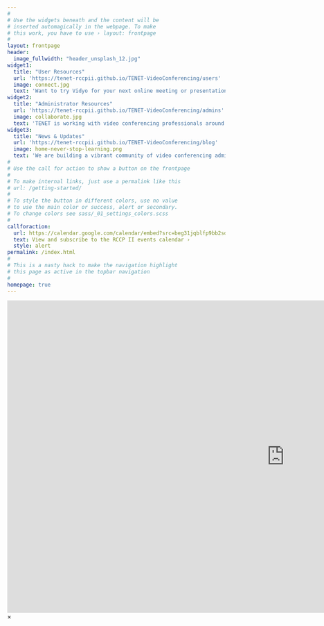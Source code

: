 ```yaml
---
#
# Use the widgets beneath and the content will be
# inserted automagically in the webpage. To make
# this work, you have to use › layout: frontpage
#
layout: frontpage
header:
  image_fullwidth: "header_unsplash_12.jpg"
widget1:
  title: "User Resources"
  url: 'https://tenet-rccpii.github.io/TENET-VideoConferencing/users'
  image: connect.jpg
  text: 'Want to try Vidyo for your next online meeting or presentation? Trying to connect but getting stuck? The team at TENET is working hard to develop resources that will answer all your questions. Learn more here...'
widget2:
  title: "Administrator Resources"
  url: 'https://tenet-rccpii.github.io/TENET-VideoConferencing/admins'
  image: collaborate.jpg
  text: 'TENET is working with video conferencing professionals around the world, to help administrators at institutions provide better support to end users. Please read more here...'
widget3:
  title: "News & Updates"
  url: 'https://tenet-rccpii.github.io/TENET-VideoConferencing/blog'
  image: home-never-stop-learning.png
  text: 'We are building a vibrant community of video conferencing administrators, users, and support staff across South Africa. Learn about training opportunities, new resources, and updates. We also want to hear from you about your Vidyo experience. Read our blog.'
#
# Use the call for action to show a button on the frontpage
#
# To make internal links, just use a permalink like this
# url: /getting-started/
#
# To style the button in different colors, use no value
# to use the main color or success, alert or secondary.
# To change colors see sass/_01_settings_colors.scss
#
callforaction:
  url: https://calendar.google.com/calendar/embed?src=beg31jqblfp9bb2sd8eba2fpgs%40group.calendar.google.com&ctz=Africa%2FJohannesburg
  text: View and subscribe to the RCCP II events calendar ›
  style: alert
permalink: /index.html
#
# This is a nasty hack to make the navigation highlight
# this page as active in the topbar navigation
#
homepage: true
---
```


<div id="videoModal" class="reveal-modal large" data-reveal="">
  <div class="flex-video widescreen vimeo" style="display: block;">
    <iframe width="1280" height="720" src="https://www.youtube.com/embed/3b5zCFSmVvU" frameborder="0" allowfullscreen></iframe>
  </div>
  <a class="close-reveal-modal">&#215;</a>
</div>
